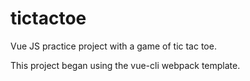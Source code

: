 # tictactoe
Vue JS practice project with a game of tic tac toe.

This project began using the vue-cli webpack template.
